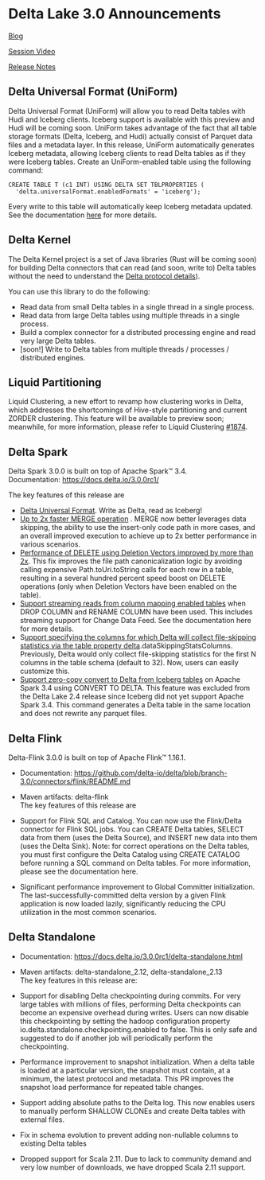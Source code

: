 # Delta Lake 3.0 Announcements 

[Blog](https://www.databricks.com/blog/announcing-delta-lake-30-new-universal-format-and-liquid-clustering)  

[Session Video](https://www.databricks.com/dataaisummit/session/introducing-universal-format-iceberg-and-hudi-support-delta-lake/)

[Release Notes](https://github.com/delta-io/delta/releases/tag/v3.0.0rc1)

## Delta Universal Format (UniForm)
Delta Universal Format (UniForm) will allow you to read Delta tables with Hudi and Iceberg clients. Iceberg support is available with this preview and Hudi will be coming soon. 
UniForm takes advantage of the fact that all table storage formats (Delta, Iceberg, and Hudi) actually consist of Parquet data files and a metadata layer. In this release, UniForm automatically generates Iceberg metadata, allowing Iceberg clients to read Delta tables as if they were Iceberg tables. Create an UniForm-enabled table using the following command:

```
CREATE TABLE T (c1 INT) USING DELTA SET TBLPROPERTIES (
  'delta.universalFormat.enabledFormats' = 'iceberg');
```

Every write to this table will automatically keep Iceberg metadata updated. See the documentation [here](https://docs.delta.io/3.0.0rc1/delta-uniform.html) for more details.

## Delta Kernel 
The Delta Kernel project is a set of Java libraries (Rust will be coming soon) for building Delta connectors that can read (and soon, write to) Delta tables without the need to understand the [Delta protocol details](https://github.com/delta-io/delta/blob/master/PROTOCOL.md)).

You can use this library to do the following:

- Read data from small Delta tables in a single thread in a single process.
- Read data from large Delta tables using multiple threads in a single process.
- Build a complex connector for a distributed processing engine and read very large Delta tables.
- [soon!] Write to Delta tables from multiple threads / processes / distributed engines.

## Liquid Partitioning
Liquid Clustering, a new effort to revamp how clustering works in Delta, which addresses the shortcomings of Hive-style partitioning and current ZORDER clustering. This feature will be available to preview soon; meanwhile, for more information, please refer to Liquid Clustering [#1874](https://github.com/delta-io/delta/issues/1874).



## Delta Spark
Delta Spark 3.0.0 is built on top of Apache Spark™ 3.4.    
Documentation: https://docs.delta.io/3.0.0rc1/


The key features of this release are

- [Delta Universal Format](https://github.com/delta-io/delta/commit/9b50cd206004ae28105846eee9d910f39019ab8b). Write as Delta, read as Iceberg! 
- [Up to 2x faster MERGE operation]() . MERGE now better leverages data skipping, the ability to use the insert-only code path in more cases, and an overall improved execution to achieve up to 2x better performance in various scenarios.
- [Performance of DELETE using Deletion Vectors improved by more than 2x](). This fix improves the file path canonicalization logic by avoiding calling expensive Path.toUri.toString calls for each row in a table, resulting in a several hundred percent speed boost on DELETE operations (only when Deletion Vectors have been enabled on the table).
- [Support streaming reads from column mapping enabled tables]() when DROP COLUMN and RENAME COLUMN have been used. This includes streaming support for Change Data Feed. See the documentation here for more details.
- S[upport specifying the columns for which Delta will collect file-skipping statistics via the table property delta]().dataSkippingStatsColumns. Previously, Delta would only collect file-skipping statistics for the first N columns in the table schema (default to 32). Now, users can easily customize this.
- [Support zero-copy convert to Delta from Iceberg tables]() on Apache Spark 3.4 using CONVERT TO DELTA. This feature was excluded from the Delta Lake 2.4 release since Iceberg did not yet support Apache Spark 3.4. This command generates a Delta table in the same location and does not rewrite any parquet files.

## Delta Flink

Delta-Flink 3.0.0 is built on top of Apache Flink™ 1.16.1.

- Documentation: https://github.com/delta-io/delta/blob/branch-3.0/connectors/flink/README.md
- Maven artifacts: delta-flink   
The key features of this release are

- Support for Flink SQL and Catalog. You can now use the Flink/Delta connector for Flink SQL jobs. You can CREATE Delta tables, SELECT data from them (uses the Delta Source), and INSERT new data into them (uses the Delta Sink). Note: for correct operations on the Delta tables, you must first configure the Delta Catalog using CREATE CATALOG before running a SQL command on Delta tables. For more information, please see the documentation here.
- Significant performance improvement to Global Committer initialization. The last-successfully-committed delta version by a given Flink application is now loaded lazily, significantly reducing the CPU utilization in the most common scenarios.

## Delta Standalone

- Documentation: https://docs.delta.io/3.0.0rc1/delta-standalone.html
- Maven artifacts: delta-standalone_2.12, delta-standalone_2.13   
The key features in this release are:

- Support for disabling Delta checkpointing during commits. For very large tables with millions of files, performing Delta checkpoints can become an expensive overhead during writes. Users can now disable this checkpointing by setting the hadoop configuration property io.delta.standalone.checkpointing.enabled to false. This is only safe and suggested to do if another job will periodically perform the checkpointing.
- Performance improvement to snapshot initialization. When a delta table is loaded at a particular version, the snapshot must contain, at a minimum, the latest protocol and metadata. This PR improves the snapshot load performance for repeated table changes.
- Support adding absolute paths to the Delta log. This now enables users to manually perform SHALLOW CLONEs and create Delta tables with external files.
- Fix in schema evolution to prevent adding non-nullable columns to existing Delta tables
- Dropped support for Scala 2.11. Due to lack to community demand and very low number of downloads, we have dropped Scala 2.11 support.